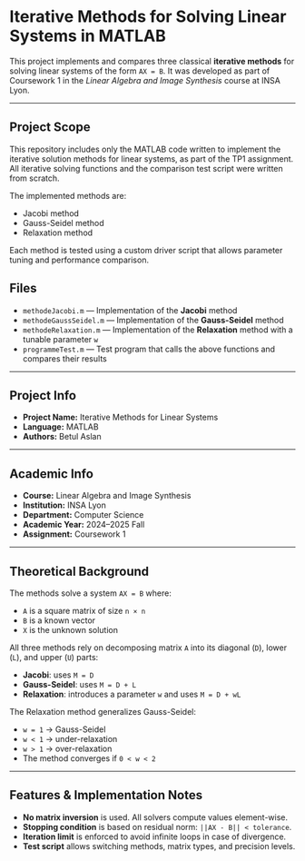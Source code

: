 # Iterative Methods for Solving Linear Systems in MATLAB

This project implements and compares three classical **iterative methods** for solving linear systems of the form `AX = B`. It was developed as part of Coursework 1 in the *Linear Algebra and Image Synthesis* course at INSA Lyon.

---

## Project Scope

This repository includes only the MATLAB code written to implement the iterative solution methods for linear systems, as part of the TP1 assignment.  
All iterative solving functions and the comparison test script were written from scratch.

The implemented methods are:
- Jacobi method  
- Gauss-Seidel method  
- Relaxation method  

Each method is tested using a custom driver script that allows parameter tuning and performance comparison.

## Files

- `methodeJacobi.m` — Implementation of the **Jacobi** method  
- `methodeGaussSeidel.m` — Implementation of the **Gauss-Seidel** method  
- `methodeRelaxation.m` — Implementation of the **Relaxation** method with a tunable parameter `w`  
- `programmeTest.m` — Test program that calls the above functions and compares their results

---

## Project Info

- **Project Name:** Iterative Methods for Linear Systems  
- **Language:** MATLAB  
- **Authors:** Betul Aslan

---

## Academic Info

- **Course:** Linear Algebra and Image Synthesis
- **Institution:** INSA Lyon  
- **Department:** Computer Science  
- **Academic Year:** 2024–2025 Fall  
- **Assignment:** Coursework 1

---

## Theoretical Background

The methods solve a system `AX = B` where:

- `A` is a square matrix of size `n × n`
- `B` is a known vector
- `X` is the unknown solution

All three methods rely on decomposing matrix `A` into its diagonal (`D`), lower (`L`), and upper (`U`) parts:

- **Jacobi**: uses `M = D`  
- **Gauss-Seidel**: uses `M = D + L`  
- **Relaxation**: introduces a parameter `w` and uses `M = D + wL`

The Relaxation method generalizes Gauss-Seidel:
- `w = 1` → Gauss-Seidel  
- `w < 1` → under-relaxation  
- `w > 1` → over-relaxation  
- The method converges if `0 < w < 2`

---

## Features & Implementation Notes

- **No matrix inversion** is used. All solvers compute values element-wise.  
- **Stopping condition** is based on residual norm: `||AX - B|| < tolerance`.  
- **Iteration limit** is enforced to avoid infinite loops in case of divergence.  
- **Test script** allows switching methods, matrix types, and precision levels.
